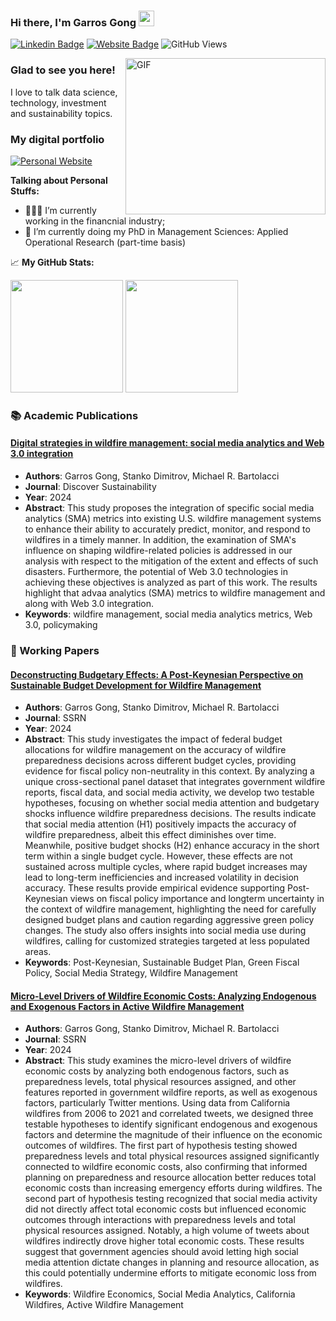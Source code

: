 ### Hi there, I'm Garros Gong</a> <img src="https://media.giphy.com/media/hvRJCLFzcasrR4ia7z/giphy.gif" width="25px">

[![Linkedin Badge](https://img.shields.io/badge/-LinkedIn-0e76a8?style=flat-square&logo=Linkedin&logoColor=white)](https://www.linkedin.com/in/garros-gong)
[![Website Badge](https://img.shields.io/badge/Website-3b5998?style=flat-square&logo=google-chrome&logoColor=white)](https://scholar.google.com/citations?user=uwfuukUAAAAJ&hl)
![GitHub Views](https://komarev.com/ghpvc/?username=garroshubn&color=FAC151)

<img align="right" alt="GIF" src="https://github.com/Gapur/Gapur/blob/master/coding.gif?raw=true" width="320" height="250" />

### Glad to see you here! &nbsp;

I love to talk data science, technology, investment and sustainability topics.

### My digital portfolio

[![Personal Website]([https://static.streamlit.io/badges/streamlit_badge_black_white.svg)](https://garroshub-digital-resume-app-u36q45.streamlitapp.com/](https://garrosgong.wixsite.com/portfolio))

**Talking about Personal Stuffs:**

- 👨🏻‍💻 I’m currently working in the financnial industry;
- 🚀 I’m currently doing my PhD in Management Sciences: Applied Operational Research (part-time basis)

📈 **My GitHub Stats:**
<p>
  <img height="180em" src="https://github-readme-stats.vercel.app/api?username=garroshub&show_icons=true&hide_border=true&&count_private=true&include_all_commits=true">
  <img height="180em" src="https://github-readme-stats.vercel.app/api/top-langs/?username=garroshub&exclude_repo=KNN-Image-Classification&show_icons=true&hide_border=true&layout=compact&langs_count=8">
</p>

### 📚 Academic Publications

#### [Digital strategies in wildfire management: social media analytics and Web 3.0 integration](https://link.springer.com/article/10.1007/s43621-024-00274-7)
- **Authors**: Garros Gong, Stanko Dimitrov, Michael R. Bartolacci
- **Journal**: Discover Sustainability
- **Year**: 2024
- **Abstract**: This study proposes the integration of specific social media analytics (SMA) metrics into existing U.S. wildfire management systems to enhance their ability to accurately predict, monitor, and respond to wildfires in a timely manner. In addition, the examination of SMA's influence on shaping wildfire-related policies is addressed in our analysis with respect to the mitigation of the extent and effects of such disasters. Furthermore, the potential of Web 3.0 technologies in achieving these objectives is analyzed as part of this work. The results highlight that advaa analytics (SMA) metrics to wildfire management and along with Web 3.0 integration.
- **Keywords**: wildfire management, social media analytics metrics, Web 3.0, policymaking

### 📖 Working Papers

#### [Deconstructing Budgetary Effects: A Post-Keynesian Perspective on Sustainable Budget Development for Wildfire Management](https://papers.ssrn.com/sol3/papers.cfm?abstract_id=4941995)
- **Authors**: Garros Gong, Stanko Dimitrov, Michael R. Bartolacci
- **Journal**: SSRN
- **Year**: 2024
- **Abstract**: This study investigates the impact of federal budget allocations for wildfire management on the accuracy of wildfire preparedness decisions across different budget cycles, providing evidence for fiscal policy non-neutrality in this context. By analyzing a unique cross-sectional panel dataset that integrates government wildfire reports, fiscal data, and social media activity, we develop two testable hypotheses, focusing on whether social media attention and budgetary shocks influence wildfire preparedness decisions. The results indicate that social media attention (H1) positively impacts the accuracy of wildfire preparedness, albeit this effect diminishes over time. Meanwhile, positive budget shocks (H2) enhance accuracy in the short term within a single budget cycle. However, these effects are not sustained across multiple cycles, where rapid budget increases may lead to long-term inefficiencies and increased volatility in decision accuracy. These results provide empirical evidence supporting Post-Keynesian views on fiscal policy importance and longterm uncertainty in the context of wildfire management, highlighting the need for carefully designed budget plans and caution regarding aggressive green policy changes. The study also offers insights into social media use during wildfires, calling for customized strategies targeted at less populated areas.
- **Keywords**: Post-Keynesian, Sustainable Budget Plan, Green Fiscal Policy, Social Media Strategy, Wildfire Management

#### [Micro-Level Drivers of Wildfire Economic Costs: Analyzing Endogenous and Exogenous Factors in Active Wildfire Management](https://papers.ssrn.com/sol3/papers.cfm?abstract_id=4941977)
- **Authors**: Garros Gong, Stanko Dimitrov, Michael R. Bartolacci
- **Journal**: SSRN
- **Year**: 2024
- **Abstract**: This study examines the micro-level drivers of wildfire economic costs by analyzing both endogenous factors, such as preparedness levels, total physical resources assigned, and other features reported in government wildfire reports, as well as exogenous factors, particularly Twitter mentions. Using data from California wildfires from 2006 to 2021 and correlated tweets, we designed three testable hypotheses to identify significant endogenous and exogenous factors and determine the magnitude of their influence on the economic outcomes of wildfires. The first part of hypothesis testing showed preparedness levels and total physical resources assigned significantly connected to wildfire economic costs, also confirming that informed planning on preparedness and resource allocation better reduces total economic costs than increasing emergency efforts during wildfires. The second part of hypothesis testing recognized that social media activity did not directly affect total economic costs but influenced economic outcomes through interactions with preparedness levels and total physical resources assigned. Notably, a high volume of tweets about wildfires indirectly drove higher total economic costs. These results suggest that government agencies should avoid letting high social media attention dictate changes in planning and resource allocation, as this could potentially undermine efforts to mitigate economic loss from wildfires.
- **Keywords**: Wildfire Economics, Social Media Analytics, California Wildfires, Active Wildfire Management
